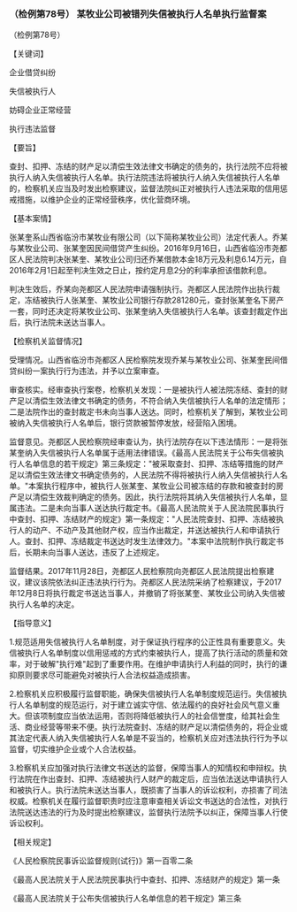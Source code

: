 ### （检例第78号） 某牧业公司被错列失信被执行人名单执行监督案

（检例第78号）

【关键词】

企业借贷纠纷

失信被执行人

妨碍企业正常经营

执行违法监督

【要旨】

查封、扣押、冻结的财产足以清偿生效法律文书确定的债务的，执行法院不应将被执行人纳入失信被执行人名单。执行法院违法将被执行人纳入失信被执行人名单的，检察机关应当及时发出检察建议，监督法院纠正对被执行人违法采取的信用惩戒措施，以维护企业的正常经营秩序，优化营商环境。

【基本案情】

张某奎系山西省临汾市某牧业有限公司（以下简称某牧业公司）法定代表人。乔某与某牧业公司、张某奎因民间借贷产生纠纷。2016年9月16日，山西省临汾市尧都区人民法院判决张某奎、某牧业公司归还乔某借款本金18万元及利息6.14万元，自2016年2月1日起至判决生效之日止，按约定月息2分的利率承担该借款利息。

判决生效后，乔某向尧都区人民法院申请强制执行。尧都区人民法院作出执行裁定，冻结被执行人张某奎、某牧业公司银行存款281280元，查封张某奎名下房产一套，同时还决定将某牧业公司、张某奎纳入失信被执行人名单。该查封裁定作出后，执行法院未送达当事人。

【检察机关监督情况】

受理情况。山西省临汾市尧都区人民检察院发现乔某与某牧业公司、张某奎民间借贷纠纷一案执行行为违法，并予以立案审查。

审查核实。经审查执行案卷，检察机关发现：一是被执行人被法院冻结、查封的财产足以清偿生效法律文书确定的债务，不符合纳入失信被执行人名单的法定情形；二是法院作出的查封裁定书未向当事人送达。同时，检察机关了解到，某牧业公司被纳入失信被执行人名单后，银行贷款被暂停发放，经营陷入困境。

监督意见。尧都区人民检察院经审查认为，执行法院存在以下违法情形：一是将张某奎纳入失信被执行人名单属于适用法律错误。《最高人民法院关于公布失信被执行人名单信息的若干规定》第三条规定："被采取查封、扣押、冻结等措施的财产足以清偿生效法律文书确定债务的，人民法院不得将被执行人纳入失信被执行人名单。"本案执行程序中，被执行人张某奎、某牧业公司被冻结的存款和被查封的房产足以清偿生效裁判确定的债务。因此，执行法院将其纳入失信被执行人名单，显属违法。二是未向当事人送达执行裁定书。《最高人民法院关于人民法院民事执行中查封、扣押、冻结财产的规定》第一条规定："人民法院查封、扣押、冻结被执行人的动产、不动产及其他财产权，应当作出裁定，并送达被执行人和申请执行人。查封、扣押、冻结裁定书送达时发生法律效力。"本案中法院制作执行裁定书后，长期未向当事人送达，违反了上述规定。

监督结果。2017年11月28日，尧都区人民检察院向尧都区人民法院提出检察建议，建议该院依法纠正违法执行行为。尧都区人民法院采纳了检察建议，于2017年12月8日将执行裁定书送达当事人，并撤销了将张某奎、某牧业公司纳入失信被执行人名单的决定。

【指导意义】

1.规范适用失信被执行人名单制度，对于保证执行程序的公正性具有重要意义。失信被执行人名单制度以信用惩戒的方式约束被执行人，提高了执行活动的质量和效率，对于破解"执行难"起到了重要作用。在维护申请执行人利益的同时，执行的谦抑原则要求尽可能避免对被执行人合法权益造成损害。

2.检察机关应积极履行监督职能，确保失信被执行人名单制度规范运行。失信被执行人名单制度的规范运行，对于建立诚实守信、依法履约的良好社会风气意义重大。但该项制度应当依法运用，否则将降低被执行人的社会信誉度，给其社会生活、商业经营等带来不便。执行法院查封、冻结的财产足以清偿债务的，将企业或其法定代表人纳入失信被执行人名单是不妥当的，检察机关应对违法执行行为予以监督，切实维护企业或个人合法权益。

3.检察机关应加强对执行法律文书送达的监督，保障当事人的知情权和申辩权。执行法院在作出查封、扣押、冻结被执行人财产的裁定后，应当依法送达申请执行人和被执行人。执行法院未送达当事人，既损害了当事人的诉讼权利，亦损害了司法权威。检察机关在履行监督职责时应注意审查相关诉讼文书送达的合法性，对执行法院送达违法的行为及时提出检察建议，监督执行法院予以纠正，保障当事人行使诉讼权利。

【相关规定】

《人民检察院民事诉讼监督规则(试行)》第一百零二条

《最高人民法院关于人民法院民事执行中查封、扣押、冻结财产的规定》第一条

《最高人民法院关于公布失信被执行人名单信息的若干规定》第三条

